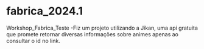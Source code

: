 # fabrica_2024.1
Workshop_Fabrica_Teste
-Fiz um projeto utilizando a Jikan, uma api gratuita que promete retornar diversas informações sobre animes apenas ao consultar o id no link.